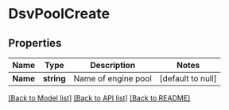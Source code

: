 # DsvPoolCreate

## Properties
Name | Type | Description | Notes
------------ | ------------- | ------------- | -------------
**Name** | **string** | Name of engine pool | [default to null]

[[Back to Model list]](../README.md#documentation-for-models) [[Back to API list]](../README.md#documentation-for-api-endpoints) [[Back to README]](../README.md)

